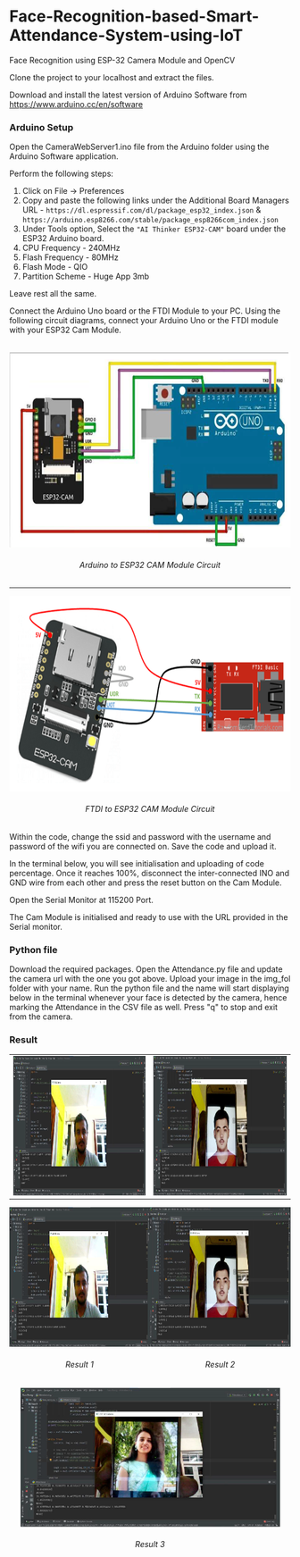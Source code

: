 # Face-Recognition-based-Smart-Attendance-System-using-IoT
Face Recognition using ESP-32 Camera Module and OpenCV 

Clone the project to your localhost and extract the files.

Download and install the latest version of Arduino Software from https://www.arduino.cc/en/software


### Arduino Setup

Open the CameraWebServer1.ino file from the Arduino folder using the Arduino Software application.

Perform the following steps:

  1. Click on File -> Preferences
  2. Copy and paste the following links under the Additional Board Managers URL - ```https://dl.espressif.com/dl/package_esp32_index.json``` & ```https://arduino.esp8266.com/stable/package_esp8266com_index.json```
  3. Under Tools option, Select the ```"AI Thinker ESP32-CAM"``` board under the ESP32 Arduino board.
  4. CPU Frequency - 240MHz
  5. Flash Frequency - 80MHz
  6. Flash Mode - QIO
  7. Partition Scheme - Huge App 3mb
  
  Leave rest all the same.

  Connect the Arduino Uno board or the FTDI Module to your PC.
  Using the following circuit diagrams, connect your Arduino Uno or the FTDI module with your ESP32 Cam Module.
  
  <br>
<div align='center'>
  <img src = 'Misc/esp32 to arduino circuit.png' height="350px">
  <h6> Arduino to ESP32 CAM Module Circuit <h6>
</div>
    
<hr>
    
<div align='center'>
  <img src = 'Misc/esp32 to FTDI circuit.png' height="350px">
  <h6> FTDI to ESP32 CAM Module Circuit <h6>
</div>

  Within the code, change the ssid and password with the username and password of the wifi you are connected on.
  Save the code and upload it. 

  In the terminal below, you will see initialisation and uploading of code percentage. Once it reaches 100%, disconnect the inter-connected INO and GND wire from each other and press the reset button on the Cam Module.

  Open the Serial Monitor at 115200 Port.

  The Cam Module is initialised and ready to use with the URL provided in the Serial monitor.
  
  
### Python file

  Download the required packages.
  Open the Attendance.py file and update the camera url with the one you got above.
  Upload your image in the img_fol folder with your name.
  Run the python file and the name will start displaying below in the terminal whenever your face is detected by the camera, hence marking the Attendance in the CSV file as well.
  Press "q" to stop and exit from the camera.
  
  
### Result
    
    
<table style="border:none;">
<tr style="border:none;">
<td valign="top" style="border:none;"><img src="Misc/result1.png" height="250px"/></td>
<td valign="top" style="border:none;"><img src="Misc/result2.png" height="250px"/></td>
</tr>
</table>
    
<style>
tr, td {
   border: none!important;
}
</style>

<div align='center'>
  <div style="display: flex;">
    <div>
      <img src = 'Misc/result1.png' height="250px" />
      <h6> Result 1 </h6>    
    </div>
    <div>
      <img src = 'Misc/result2.png' height="250px" />
      <h6> Result 2 </h6>
    </div>
  </div>
</div>

<div align='center'>
  <img src = 'Misc/result3.png' height="250px"/>
  <h6> Result 3 </h6>
</div>

